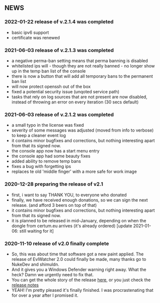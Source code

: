 ## NEWS 

### 2022-01-22 release of v.2.1.4 was completed
- basic ipv6 support
- certificate was renewed

### 2021-06-03 release of v.2.1.3 was completed
- a negative perma-ban setting means that perma banning is disabled 
- whitelisted ips will - though they are not really banned - no longer show up in the temp ban list of the console
- there is now a button that will add all temporary bans to the permanent ban list 
- will now protect openssh out of the box
- fixed a potential security issue (unqoted service path)
- tasks that rely on log sources that are not present are now disabled, instead of throwing an error on every iteration (30 secs default)

### 2021-06-03 release of v.2.1.2 was completed
- a small typo in the license was fixed
- severity of some messages was adjusted (moved from info to verbose) to keep a cleaner event log
- it contains minor bugfixes and corrections, but nothing interesting apart from that its signed now.
- the console app now has a start menu entry
- the console app had some beauty fixes
- added ability to remove temp bans
- fixes a bug with forgetting ips
- replaces te old 'middle finger' with a more safe for work image

### 2020-12-28 preparing the release of v2.1 
- first, i want to say THANK YOU, to everyone who donated
- finally, we have received enough donations, so we can sign the next release. (and afford 3 beers on top of that)
- it contains minor bugfixes and corrections, but nothing interesting apart from that its signed now.
- it is planned to be released in mid-January, depending on when the dongle from certum.eu arrives (it's already ordered) [update 2021-01-06: still waiting for it]
  

### 2020-11-10 release of v2.0 finally complete
- So, this was about time that software got a new paint applied. The release of EvlWatcher 2.0 could finally be made, many thanks go to NukeDev and shimuldn.
- And it gives you a Windows Defender warning right away. What the heck? Damn we urgently need to fix that.
- You can get the whole story of the release [here](https://github.com/devnulli/EvlWatcher/pull/31), or you just check the [release notes](https://github.com/devnulli/EvlWatcher/blob/master/Versions/v2/EvlWatcher-v2.0%20release%20notes.txt)
- YEAH! I'm pretty pleased it's finally finished. I was procrastenating that for over a year after I promised it.
